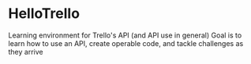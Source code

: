 # HelloTrello
Learning environment for Trello's API (and API use in general)
Goal is to learn how to use an API, create operable code, and tackle challenges as they arrive
